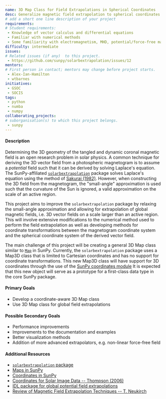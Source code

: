 ```yaml
---
name: 3D Map Class for Field Extrapolations in Spherical Coordinates
desc: Generalize magnetic field extrapolation to spherical coordinates in `solarbextrapolation` package with a "coordinate-aware" 3D Map-like object.
# add a short one line description of your project
requirements:
# Student requirements:
 - Knowledge of vector calculus and differential equations
 - Familiar with numerical methods
 - Some familiarity with electromagnetism, MHD, potential/force-free magnetic fields (optional)
difficulty: intermediate
issues:
# Related issues (if any)  to this project.
 - https://github.com/sunpy/solarbextrapolation/issues/12
mentors:
# First person in contact; mentors may change before project starts.
 - Alex-Ian-Hamilton
 - wtbarnes
initiatives:
 - GSOC
 - SOCIS
tags:
 - python
 - numba
 - numpy
collaborating_projects:
# suborganisation(s) to which this project belongs.
 - sunpy
---
```

#### Description

Determining the 3D geometry of the tangled and dynamic coronal magnetic field is an open research problem in solar physics.
A common technique for deriving the 3D vector field from a photospheric magnetogram is to assume a *potential* field such that it can be derived by solving Laplace's equation.
The SunPy-affiliated [`solarbextrapolation`](https://github.com/sunpy/solarbextrapolation) package solves Laplace's equation using the method of [Sakurai (1982)](http://adsabs.harvard.edu/abs/1982SoPh...76..301S).
However, when constructing the 3D field from the magnetogram, the "small-angle" approximation is used such that the curvature of the Sun is ignored, a valid approximation on the scale of an active region.

This project aims to improve the `solarbextrapolation` package by relaxing the small-angle approximation and allowing for extrapolation of global magnetic fields, i.e. 3D vector fields on a scale larger than an active region.
This will involve extensive modifications to the numerical method used to perform the field extrapolation as well as developing methods for coordinate transformations between the magnetogram coordinate system and the spherical coordinate system of the derived vector field.

The main challenge of this project will be creating a general 3D Map class similar to [`Map`](http://docs.sunpy.org/en/stable/code_ref/map.html) in SunPy.
Currently, the `solarbextrapolation` package uses a Map3D class that is limited to Cartesian coordinates and has no support for coordinate transformations. This new Map3D class will have support for 3D coordinates through the use of the [SunPy coordinates module]()
It is expected that this new object will serve as a prototype for a first-class data type in the core SunPy package.

#### Primary Goals
* Develop a coordinate-aware 3D Map class
* Use 3D Map class for global field extrapolations

#### Possible Secondary Goals
* Performance improvements
* Improvements to the documentation and examples
* Better visualization methods
* Addition of more advanced extrapolators, e.g. non-linear force-free field

#### Additional Resources
* [`solarbextrapolation` package ](https://github.com/sunpy/solarbextrapolation)
* [Maps in SunPy](http://docs.sunpy.org/en/stable/code_ref/map.html)
* [Coordinates in SunPy](http://docs.sunpy.org/en/stable/code_ref/coordinates.html)
* [Coordinates for Solar Image Data -- Thompson (2006)](http://adsabs.harvard.edu/abs/2006A%26A...449..791T)
* [IDL package for global potential field extrapolations](http://www.lmsal.com/~derosa/pfsspack/)
* [Review of Magnetic Field Extrapolation Techniques -- T. Neukirch](http://adsabs.harvard.edu/abs/2005ESASP.596E..12N)
